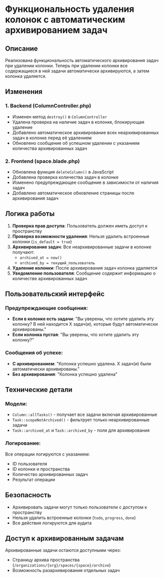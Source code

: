 # Функциональность удаления колонок с автоматическим архивированием задач

## Описание
Реализована функциональность автоматического архивирования задач при удалении колонки. Теперь при удалении колонки все содержащиеся в ней задачи автоматически архивируются, а затем колонка удаляется.

## Изменения

### 1. Backend (ColumnController.php)
- Изменен метод `destroy()` в `ColumnController`
- Удалена проверка на наличие задач в колонке, блокирующая удаление
- Добавлено автоматическое архивирование всех неархивированных задач в колонке перед её удалением
- Обновлено сообщение об успешном удалении с указанием количества архивированных задач

### 2. Frontend (space.blade.php)
- Обновлена функция `deleteColumn()` в JavaScript
- Добавлена проверка количества задач в колонке
- Изменено предупреждающее сообщение в зависимости от наличия задач
- Добавлено автоматическое обновление страницы после архивирования задач

## Логика работы

1. **Проверка прав доступа**: Пользователь должен иметь доступ к пространству
2. **Проверка возможности удаления**: Нельзя удалить встроенные колонки (`is_default = true`)
3. **Архивирование задач**: Все неархивированные задачи в колонке получают:
   - `archived_at = now()`
   - `archived_by = текущий_пользователь`
4. **Удаление колонки**: После архивирования задач колонка удаляется
5. **Уведомление пользователя**: Сообщение содержит информацию о количестве архивированных задач

## Пользовательский интерфейс

### Предупреждающие сообщения:
- **Если в колонке есть задачи**: "Вы уверены, что хотите удалить эту колонку? В ней находится X задач(и), которые будут автоматически архивированы."
- **Если колонка пустая**: "Вы уверены, что хотите удалить эту колонку?"

### Сообщения об успехе:
- **С архивированием**: "Колонка успешно удалена. X задач(и) были автоматически архивированы."
- **Без архивирования**: "Колонка успешно удалена"

## Технические детали

### Модели:
- `Column::allTasks()` - получает все задачи включая архивированные
- `Task::scopeNotArchived()` - фильтрует только неархивированные задачи
- `Task::archived_at` и `Task::archived_by` - поля для архивирования

### Логирование:
Все операции логируются с указанием:
- ID пользователя
- ID колонки и пространства
- Количество архивированных задач
- Результат операции

## Безопасность
- Архивировать задачи могут только пользователи с доступом к пространству
- Нельзя удалить встроенные колонки (`todo`, `progress`, `done`)
- Все действия логируются для аудита

## Доступ к архивированным задачам
Архивированные задачи остаются доступными через:
- Страницу архива пространства (`/organizations/{org}/spaces/{space}/archive`)
- Возможность разархивирования отдельных задач
